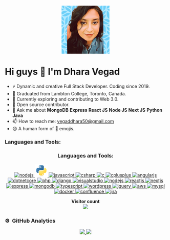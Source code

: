 <!-- - 👋 Hi, I’m @DharaVegad
- 👀 I’m interested in ...
- 🌱 I’m currently learning ...
- 💞️ I’m looking to collaborate on ...
- 📫 How to reach me ...

<!---
DharaVegad/DharaVegad is a ✨ special ✨ repository because its `README.md` (this file) appears on your GitHub profile.
You can click the Preview link to take a look at your changes.
--->
 
 
 
 
 
 <link rel="stylesheet" href="https://cdn.jsdelivr.net/gh/devicons/devicon@v2.14.0/devicon.min.css">



<p align="center">
   <img align="center" src="https://github.com/DharaVegad/DharaVegad/blob/main/image.png?raw=true" width="150" height="150" border-radius=50%;/>
</p>

# Hi guys 👋 I'm Dhara Vegad

- ⚡ Dynamic and creative Full Stack Developer. Coding since 2019.
- 🌱 Graduated from  Lambton College, Toronto, Canada.
- 🔭 Currently exploring and contributing to Web 3.0.
- 👯 Open source contributor.
- 💬 Ask me about **MongoDB** **Express** **React JS** **Node JS** **Next JS** **Python** **Java**
- 📫 How to reach me: vegaddhara50@gmail.com
- 😄 A human form of 💯 emojis.

<h3 align="left">Languages and Tools:</h3>
<h3 align="center">Languages and Tools:</h3>

<p align="center"> 
  <a href="https://www.oracle.com/java/" target="_blank"> 
    <img src="https://cdn.jsdelivr.net/gh/devicons/devicon/icons/java/java-original-wordmark.svg" alt="nodejs" width="40" height="40"/>
  </a>
  <a href="https://www.python.org" target="_blank"> 
    <img src="https://raw.githubusercontent.com/devicons/devicon/master/icons/python/python-original.svg" alt="python" width="40" height="40"/>
  </a>
  <a href="https://www.javascript.com/" target="_blank"> 
    <img src="https://cdn.jsdelivr.net/gh/devicons/devicon/icons/javascript/javascript-original.svg" alt="javascript" width="40" height="40"/>
  </a>
  <a href="" target="_blank"> 
    <img src="https://cdn.jsdelivr.net/gh/devicons/devicon/icons/csharp/csharp-original.svg" alt="csharp" width="40" height="40"/>
  </a>
  <a href="" target="_blank"> 
    <img src="https://cdn.jsdelivr.net/gh/devicons/devicon/icons/c/c-original.svg" alt="c" width="40" height="40"/>
  </a>
  <a href="" target="_blank"> 
    <img src="https://cdn.jsdelivr.net/gh/devicons/devicon/icons/cplusplus/cplusplus-original.svg" alt="cplusplus" width="40" height="40"/>
  </a>
  <a href="https://angular.io/" target="_blank"> 
    <img src="https://cdn.jsdelivr.net/gh/devicons/devicon/icons/angularjs/angularjs-original.svg" alt="angularjs" width="40" height="40"/>
  </a>
  <a href="" target="_blank"> 
    <img src="https://cdn.jsdelivr.net/gh/devicons/devicon/icons/dotnetcore/dotnetcore-original.svg" alt="dotnetcore" width="40" height="40"/>
  </a>
  <a href="https://www.php.net/" target="_blank"> 
    <img src="https://cdn.jsdelivr.net/gh/devicons/devicon/icons/php/php-original.svg" alt="php" width="40" height="40"/>
  </a>
  <a href="https://www.djangoproject.com/" target="_blank"> 
    <img src="https://cdn.jsdelivr.net/gh/devicons/devicon/icons/django/django-plain.svg" alt="django" width="40" height="40"/>
  </a>
  <a href="https://visualstudio.microsoft.com/" target="_blank"> 
    <img src="https://cdn.jsdelivr.net/gh/devicons/devicon/icons/visualstudio/visualstudio-plain.svg" alt="visualstudio" width="40" height="40"/>
  </a>
  <a href="https://nodejs.dev/" target="_blank"> 
    <img src="https://cdn.jsdelivr.net/gh/devicons/devicon/icons/nodejs/nodejs-original.svg" alt="nodejs" width="40" height="40"/>
  </a>
  <a href="https://reactjs.org/" target="_blank"> 
    <img src="https://cdn.jsdelivr.net/gh/devicons/devicon/icons/react/react-original.svg" alt="reactjs" width="40" height="40"/> 
  </a> 
  <a href="https://nextjs.org/" target="_blank"> 
    <img src="https://cdn.jsdelivr.net/gh/devicons/devicon/icons/nextjs/nextjs-original-wordmark.svg" alt="nextjs" width="40" height="40"/> 
  </a>  
  <a href="https://expressjs.com/" target="_blank"> 
    <img src="https://cdn.jsdelivr.net/gh/devicons/devicon/icons/express/express-original.svg"  alt="express" width="40" height="40"/> 
  </a>
  <a href="https://www.mongodb.com/" target="_blank"> 
    <img src="https://cdn.jsdelivr.net/gh/devicons/devicon/icons/mongodb/mongodb-original.svg" alt="mongodb" width="40" height="40"/> 
  </a> 
  <a href="typescriptlang.org" target="_blank"> 
    <img src="https://cdn.jsdelivr.net/gh/devicons/devicon/icons/typescript/typescript-original.svg" alt="typescript" width="40" height="40"/> 
  </a>
  <a href="https://wordpress.com/" target="_blank"> 
    <img src="https://cdn.jsdelivr.net/gh/devicons/devicon/icons/wordpress/wordpress-original.svg" alt="wordpress" width="40" height="40"/> 
  </a>
  <a href="https://jquery.com/" target="_blank"> 
    <img src="https://cdn.jsdelivr.net/gh/devicons/devicon/icons/jquery/jquery-plain-wordmark.svg" alt="jquery" width="40" height="40"/> 
  </a>
  <a href="https://aws.amazon.com/" target="_blank"> 
    <img src="https://cdn.jsdelivr.net/gh/devicons/devicon/icons/amazonwebservices/amazonwebservices-original-wordmark.svg" alt="aws" width="40" height="40"/> 
  </a>
  <a href="https://www.mysql.com/" target="_blank"> 
    <img src="https://cdn.jsdelivr.net/gh/devicons/devicon/icons/mysql/mysql-original-wordmark.svg" alt="mysql" width="40" height="40"/> 
  </a>
  <a href="https://www.mysql.com/" target="_blank"> 
    <img src="https://cdn.jsdelivr.net/gh/devicons/devicon/icons/docker/docker-plain-wordmark.svg" alt="docker" width="40" height="40"/> 
  </a>
  <a href="" target="_blank"> 
    <img src="https://cdn.jsdelivr.net/gh/devicons/devicon/icons/confluence/confluence-original.svg" alt="confluence" width="40" height="40"/>
  </a>
  <a href="https://www.atlassian.com/software/jira" target="_blank"> 
    <img src="https://cdn.jsdelivr.net/gh/devicons/devicon/icons/jira/jira-original-wordmark.svg" alt="jira" width="40" height="40"/>
  </a>
</p>

  <p align="center"> 
  <b>Visitor count</b><br>
  <img src="https://profile-counter.glitch.me/DharaVegad/count.svg" />
     
</p>

### ⚙️ &nbsp;GitHub Analytics

<p align="center"> 
<a href="https://github.com/DharaVegad">
  <img height="180em" src="https://github-readme-stats.vercel.app/api?username=DharaVegad&count_private=true&theme=algolia&show_icons=true&include_all_commits=true"/>
  <img height="180em" src="https://github-readme-stats.vercel.app/api/top-langs/?username=DharaVegad&hide=TeX&layout=compact&theme=algolia"/>
 </a>
</p>
<!--   <img height="180em" src="https://github-readme-stats-eight-theta.vercel.app/api/top-langs/?username=DharaVegad&layout=compact&langs_count=8&theme=algolia"/> -->
<!-- ![Top Langs](https://github-readme-stats.vercel.app/api/top-langs/?username=DharaVegad&hide=TeX&layout=compact) -->


